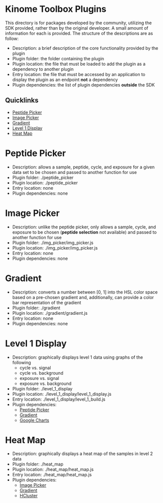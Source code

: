 # Kinome Toolbox Plugins
This directory is for packages developed by the community, utilizing the SDK provided, rather than by the original developer. A small amount of information for each is provided. The structure of the descriptions are as follow:
- Description: a brief description of the core functionality provided by the plugin
- Plugin folder: the folder containing the plugin
- Plugin location: the file that must be loaded to add the plugin as a dependency to another plugin
- Entry location: the file that must be accessed by an application to display the plugin as an endpoint **not** a dependency
- Plugin dependencies: the list of plugin dependencies **outside** the SDK

## Quicklinks
- [Peptide Picker](#peptide-picker)
- [Image Picker](#image-picker)
- [Gradient](#gradient)
- [Level 1 Display](#level-1-display)
- [Heat Map](#heat-map)

# Peptide Picker
- Description: allows a sample, peptide, cycle, and exposure for a given data set to be chosen and passed to another function for use
- Plugin folder: ./peptide_picker
- Plugin location: ./peptide_picker
- Entry location: none
- Plugin dependencies: none

# Image Picker
- Description: unlike the peptide picker, only allows a sample, cycle, and exposure to be chosen (**peptide selection** not available) and passed to another function for use
- Plugin folder: ./img\_picker/img\_picker.js
- Plugin location: ./img\_picker/img\_picker.js
- Entry location: none
- Plugin dependencies: none

# Gradient
- Description: converts a number between [0, 1] into the HSL color space based on a pre-chosen gradient and, additionally, can provide a color bar representation of the gradient
- Plugin folder: ./gradient
- Plugin location: ./gradient/gradient.js
- Entry location: none
- Plugin dependencies: none

# Level 1 Display
- Description: graphically displays level 1 data using graphs of the following
    - cycle vs. signal
    - cycle vs. background
    - exposure vs. signal
    - exposure vs. background
- Plugin folder: ./level\_1\_display
- Plugin location: ./level\_1\_display/level\_1\_display.js
- Entry location: ./level\_1\_display/level\_1\_build.js
- Plugin dependencies:
    - [Peptide Picker](#peptide-picker)
    - [Gradient](#gradient)
    - [Google Charts](https://developers.google.com/chart/)

# Heat Map
- Description: graphically displays a heat map of the samples in level 2 data
- Plugin folder: ./heat_map
- Plugin location: ./heat\_map/heat\_map.js
- Entry location: ./heat\_map/heat\_map.js
- Plugin dependencies:
    - [Image Picker](#image-picker)
    - [Gradient](#gradient)
    - [HCluster](https://github.com/harthur/clusterfck)
